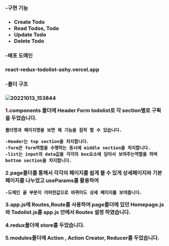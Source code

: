 <h3>-구현 기능<h3/>
    
- Create Todo
- Read Todos, Todo
- Update Todo
- Delete Todo


<h3>-배포 도메인<h3/>
react-redux-todolist-ashy.vercel.app

<h3>-폴더 구조<h3/>


![20221013_153844](https://user-images.githubusercontent.com/87680494/195521093-3aec9e93-4575-4741-9213-c22bea0eb2cc.png)


1.components 폴더에 Header Form todolist로 각 section별로 구획을 두었습니다. 
    
    폴더명과 페이지명을 보면 제 기능을 짐작 할 수 있습니다. 
    
    -Header는 top section을 차지합니다.
    -form은 form역할을 수행하는 동시에 middle section을 차지합니다.
    -list는 input의 data값을 각각의 box요소에 담아서 보여주는역할을 하며 bottom section을 차지합니다.  
    

2.page폴더를 통해서 각각의 페이지를 쉽게 볼 수 있게 상세페이지와 기본페이지를 나누었고 useParams를 활용하여 
    
    -도메인 끝 부분이 어떠한값으로 바뀌어도 상세 페이지를 보여줍니다.
   
    
3.app.js에 Routes,Route를 사용하여 page폴더에 있던 Homepage.js와 Todolist.js를 app.js 안에서 Routes 설정 하였습니다.

    
4.redux폴더에 store를 두었습니다.

    
5.modules폴더에 Action , Action Creator, Reducer를 두었습니다.
